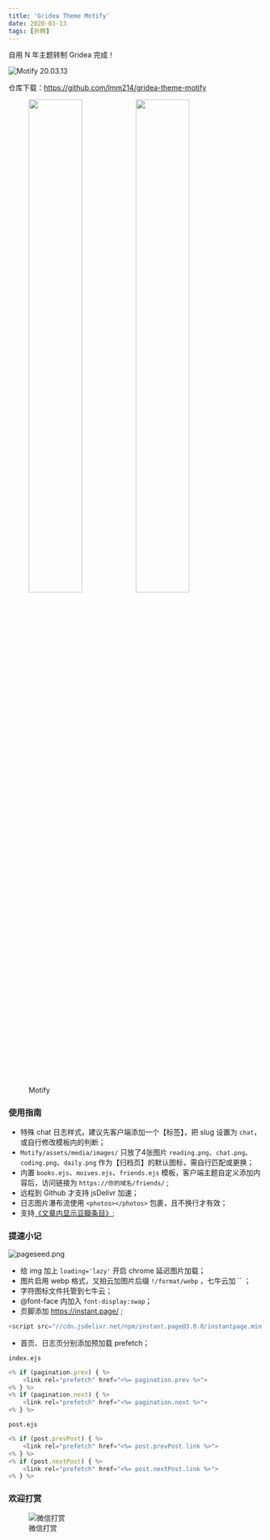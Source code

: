 ```yaml
---
title: 'Gridea Theme Motify'
date: 2020-03-13
tags: [折腾]
---
```


自用 N 年主题转制 Gridea 完成！

![Motify 20.03.13](https://lmm.elizen.me/images/2020/03/motify-1.png)

仓库下载：<https://github.com/lmm214/gridea-theme-motify>

<!--more-->

<figure>
    <img src='https://lmm.elizen.me/images/2020/03/motify-11.png' alt='' width="50%"/><img src='https://lmm.elizen.me/images/2020/03/Motify.png' alt='' width="50%"/>
  <figcaption>Motify</figcaption>
</figure>

### 使用指南

- 特殊 chat 日志样式，建议先客户端添加一个【标签】，把 slug 设置为 `chat`，或自行修改模板内的判断；
- `Motify/assets/media/images/` 只放了4张图片 `reading.png`、`chat.png`、`coding.png`、`daily.png` 作为【归档页】的默认图标，需自行匹配或更换；
- 内置 `books.ejs`、`moives.ejs`、`friends.ejs` 模板，客户端主题自定义添加内容后，访问链接为 `https://你的域名/friends/` ;
- 远程到 Github 才支持 jsDelivr 加速；
- 日志图片瀑布流使用  `<photos></photos>` 包裹，且不换行才有效；
- 支持[《文章内显示豆瓣条目》](https://immmmm.com/post-show-douban-item/);

### 提速小记

![pageseed.png](https://lmm.elizen.me/images/2020/03/pageseed.png)

- 给 img 加上 `loading='lazy'` 开启 chrome 延迟图片加载；
- 图片启用 webp 格式，又拍云加图片后缀 `!/format/webp` ，七牛云加 `` ；
- 字符图标文件托管到七牛云；
- @font-face 内加入 `font-display:swap`；
- 页脚添加 <https://instant.page/> ;

```js
<script src="//cdn.jsdelivr.net/npm/instant.page@3.0.0/instantpage.min.js" type="module"></script>
```

- 首页、日志页分别添加预加载 prefetch；

`index.ejs`
```js
<% if (pagination.prev) { %>
    <link rel="prefetch" href="<%= pagination.prev %>">
<% } %>
<% if (pagination.next) { %>
    <link rel="prefetch" href="<%= pagination.next %>">
<% } %>
```

`post.ejs`
```js
<% if (post.prevPost) { %>
    <link rel="prefetch" href="<%= post.prevPost.link %>">
<% } %>
<% if (post.nextPost) { %>
    <link rel="prefetch" href="<%= post.nextPost.link %>">
<% } %>
```

### 欢迎打赏

<figure class="center">
    <img src="https://lmm.elizen.me/wx.jpg" alt="微信打赏" />
    <figcaption class="center">微信打赏</figcaption>
</figure>
